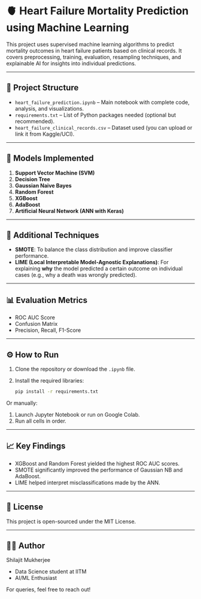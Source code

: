 # 🫀 Heart Failure Mortality Prediction using Machine Learning

This project uses supervised machine learning algorithms to predict mortality outcomes in heart failure patients based on clinical records. It covers preprocessing, training, evaluation, resampling techniques, and explainable AI for insights into individual predictions.

---

## 📂 Project Structure

- `heart_failure_prediction.ipynb` – Main notebook with complete code, analysis, and visualizations.
- `requirements.txt` – List of Python packages needed (optional but recommended).
- `heart_failure_clinical_records.csv` – Dataset used (you can upload or link it from Kaggle/UCI).

---

## 🧠 Models Implemented

1. **Support Vector Machine (SVM)**
2. **Decision Tree**
3. **Gaussian Naive Bayes**
4. **Random Forest**
5. **XGBoost**
6. **AdaBoost**
7. **Artificial Neural Network (ANN with Keras)**

---

## 🔄 Additional Techniques

- **SMOTE**: To balance the class distribution and improve classifier performance.
- **LIME (Local Interpretable Model-Agnostic Explanations)**: For explaining **why** the model predicted a certain outcome on individual cases (e.g., why a death was wrongly predicted).

---

## 📊 Evaluation Metrics

- ROC AUC Score
- Confusion Matrix
- Precision, Recall, F1-Score

---

## ⚙️ How to Run

1. Clone the repository or download the `.ipynb` file.
2. Install the required libraries:

   ```bash
   pip install -r requirements.txt
   
Or manually:

1. Launch Jupyter Notebook or run on Google Colab.
2. Run all cells in order.

---

## 📈 Key Findings
- XGBoost and Random Forest yielded the highest ROC AUC scores.
- SMOTE significantly improved the performance of Gaussian NB and AdaBoost.
- LIME helped interpret misclassifications made by the ANN.

---

## 🪪 License
This project is open-sourced under the MIT License.

---

## 🙋‍♂️ Author
Shilajit Mukherjee
- Data Science student at IITM
- AI/ML Enthusiast

For queries, feel free to reach out!
